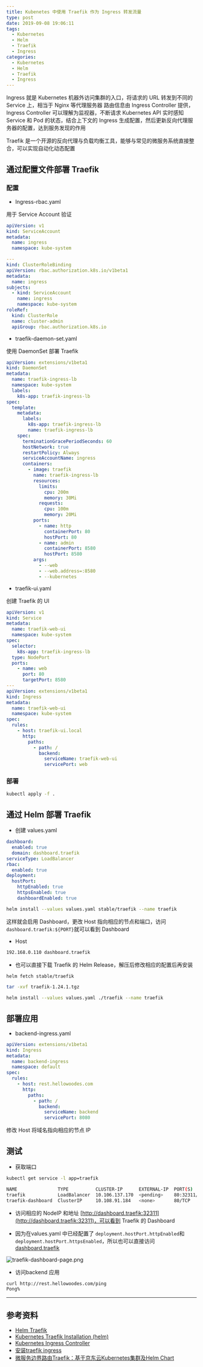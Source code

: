 ```yaml
---
title: Kubenetes 中使用 Traefik 作为 Ingress 转发流量
type: post
date: 2019-09-08 19:06:11
tags:
  - Kubernetes
  - Helm
  - Traefik
  - Ingress
categories:
  - Kubernetes
  - Helm
  - Traefik
  - Ingress
---
```


Ingress 就是 Kubernetes 机器外访问集群的入口，将请求的 URL 转发到不同的 Service 上，相当于 Nginx 等代理服务器
路由信息由 Ingress Controller 提供，Ingress Controller 可以理解为监视器，不断请求 Kubernetes API 实时感知 Service 和 Pod 的状态，结合上下文的 Ingress 生成配置，然后更新反向代理服务器的配置，达到服务发现的作用

Traefik 是一个开源的反向代理与负载均衡工具，能够与常见的微服务系统直接整合，可以实现自动化动态配置

## 通过配置文件部署 Traefik

### 配置

- Ingress-rbac.yaml

用于 Service Account 验证

```yaml
apiVersion: v1
kind: ServiceAccount
metadata:
  name: ingress
  namespace: kube-system

---
kind: ClusterRoleBinding
apiVersion: rbac.authorization.k8s.io/v1beta1
metadata:
  name: ingress
subjects:
  - kind: ServiceAccount
    name: ingress
    namespace: kube-system
roleRef:
  kind: ClusterRole
  name: cluster-admin
  apiGroup: rbac.authorization.k8s.io
```

- traefik-daemon-set.yaml

使用 DaemonSet 部署 Traefik

```yaml
apiVersion: extensions/v1beta1
kind: DaemonSet
metadata:
  name: traefik-ingress-lb
  namespace: kube-system
  labels:
    k8s-app: traefik-ingress-lb
spec:
  template:
    metadata:
      labels:
        k8s-app: traefik-ingress-lb
        name: traefik-ingress-lb
    spec:
      terminationGracePeriodSeconds: 60
      hostNetwork: true
      restartPolicy: Always
      serviceAccountName: ingress
      containers:
        - image: traefik
          name: traefik-ingress-lb
          resources:
            limits:
              cpu: 200m
              memory: 30Mi
            requests:
              cpu: 100m
              memory: 20Mi
          ports:
            - name: http
              containerPort: 80
              hostPort: 80
            - name: admin
              containerPort: 8580
              hostPort: 8580
          args:
            - --web
            - --web.address=:8580
            - --kubernetes
```

- traefik-ui.yaml

创建 Traefik 的 UI

```yaml
apiVersion: v1
kind: Service
metadata:
  name: traefik-web-ui
  namespace: kube-system
spec:
  selector:
    k8s-app: traefik-ingress-lb
  type: NodePort
  ports:
    - name: web
      port: 80
      targetPort: 8580
---
apiVersion: extensions/v1beta1
kind: Ingress
metadata:
  name: traefik-web-ui
  namespace: kube-system
spec:
  rules:
    - host: traefik-ui.local
      http:
        paths:
          - path: /
            backend:
              serviceName: traefik-web-ui
              servicePort: web
```

### 部署

```bash
kubectl apply -f .
```

## 通过 Helm 部署 Traefik

- 创建 values.yaml

```yaml
dashboard:
  enabled: true
  domain: dashboard.traefik
serviceType: LoadBalancer
rbac:
  enabled: true
deployment:
  hostPort:
    httpEnabled: true
    httpsEnabled: true
    dashboardEnabled: true
```

```bash
helm install --values values.yaml stable/traefik --name traefik
```

这样就会启用 Dashboard，更改 Host 指向相应的节点和端口，访问`dashboard.traefik:${PORT}`就可以看到 Dashboard

- Host

```bash
192.168.0.110 dashboard.traefik
```

- 也可以直接下载 Traefik 的 Helm Release，解压后修改相应的配置后再安装

```bash
helm fetch stable/traefik

tar -xvf traefik-1.24.1.tgz

helm install --values values.yaml ./traefik --name traefik
```

## 部署应用

- backend-ingress.yaml

```yaml
apiVersion: extensions/v1beta1
kind: Ingress
metadata:
  name: backend-ingress
  namespace: default
spec:
  rules:
    - host: rest.hellowoodes.com
      http:
        paths:
          - path: /
            backend:
              serviceName: backend
              servicePort: 8080
```

修改 Host 将域名指向相应的节点 IP

## 测试

- 获取端口

```bash
kubectl get service -l app=traefik
```

```bash
NAME               TYPE          CLUSTER-IP      EXTERNAL-IP  PORT(S)                     AGE
traefik            LoadBalancer  10.106.137.170  <pending>    80:32311/TCP,443:30677/TCP  1s
traefik-dashboard  ClusterIP     10.108.91.184   <none>       80/TCP                      1s
```

- 访问相应的 NodeIP 和地址 [http://dashboard.traefik:32311](http://dashboard.traefik:32311)，可以看到 Traefik 的 Dashboard

- 因为在values.yaml 中已经配置了 `deployment.hostPort.httpEnabled`和`deployment.hostPort.httpsEnabled`，所以也可以直接访问 [dashboard.traefik](http://dashboard.traefik)

![traefik-dashboard-page.png](https://img.hellowood.dev/picture/traefik-dashboard-page.png)

- 访问backend 应用

```bash
curl http://rest.hellowoodes.com/ping
Pong%
```

---

## 参考资料

- [Helm Traefik](https://github.com/helm/charts/tree/master/stable/traefik)
- [Kubernetes Traefik Installation (helm)](https://8gwifi.org/docs/kube-traefik.jsp)
- [Kubernetes Ingress Controller](https://docs.traefik.io/user-guide/kubernetes/#deploy-traefik-using-helm-chart)
- [安装traefik ingress](https://jimmysong.io/kubernetes-handbook/practice/traefik-ingress-installation.html)
- [微服务边界路由Traefik：基于京东云Kubernetes集群及Helm Chart](https://blog.csdn.net/deepbluesolo/article/details/84901427)
